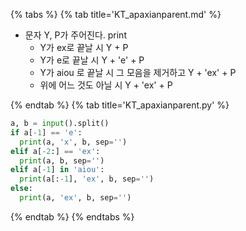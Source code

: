 {% tabs %}
{% tab title='KT_apaxianparent.md' %}

* 문자 Y, P가 주어진다. print
  * Y가 ex로 끝날 시 Y + P
  * Y가 e로 끝날 시 Y + 'e' + P
  * Y가 aiou 로 끝날 시 그 모음을 제거하고 Y + 'ex' + P
  * 위에 어느 것도 아닐 시 Y + 'ex' + P

{% endtab %}
{% tab title='KT_apaxianparent.py' %}

```py
a, b = input().split()
if a[-1] == 'e':
  print(a, 'x', b, sep='')
elif a[-2:] == 'ex':
  print(a, b, sep='')
elif a[-1] in 'aiou':
  print(a[:-1], 'ex', b, sep='')
else:
  print(a, 'ex', b, sep='')
```

{% endtab %}
{% endtabs %}